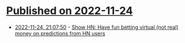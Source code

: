 # [Published on 2022-11-24](index.md)

* [2022-11-24, 21:07:50](https://news.ycombinator.com/item?id=33736245) - [Show HN: Have fun betting virtual (not real) money on predictions from HN users](https://kudotap.com)
